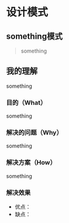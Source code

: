 # 设计模式

## something模式

> something

## 我的理解

something

### 目的（What）

something

### 解决的问题（Why）

something

### 解决方案（How）

something

### 解决效果

- 优点：
- 缺点：

